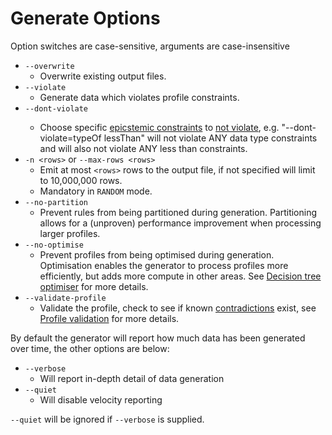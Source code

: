 # Generate Options
Option switches are case-sensitive, arguments are case-insensitive

* `--overwrite`
    * Overwrite existing output files.
* `--violate`
   * Generate data which violates profile constraints.
* `--dont-violate` <epistemic constraints...>
   * Choose specific [epicstemic constraints](../EpistemicConstraints.md) to [not violate](../generator/docs/SelectiveViolation.md), e.g. "--dont-violate=typeOf lessThan" will not violate ANY data type constraints and will also not violate ANY less than constraints.
* `-n <rows>` or `--max-rows <rows>`
   * Emit at most `<rows>` rows to the output file, if not specified will limit to 10,000,000 rows.
   * Mandatory in `RANDOM` mode.
* `--no-partition`
   * Prevent rules from being partitioned during generation. Partitioning allows for a (unproven) performance improvement when processing larger profiles.
* `--no-optimise`
   * Prevent profiles from being optimised during generation. Optimisation enables the generator to process profiles more efficiently, but adds more compute in other areas. See [Decision tree optimiser](../../generator/docs/OptimisationProcess.md) for more details.
* `--validate-profile`
   * Validate the profile, check to see if known [contradictions](../../generator/docs/Contradictions.md) exist, see [Profile validation](../../generator/docs/ProfileValidation.md) for more details.

By default the generator will report how much data has been generated over time, the other options are below:
* `--verbose`
    * Will report in-depth detail of data generation
* `--quiet`
    * Will disable velocity reporting
    
`--quiet` will be ignored if `--verbose` is supplied.
